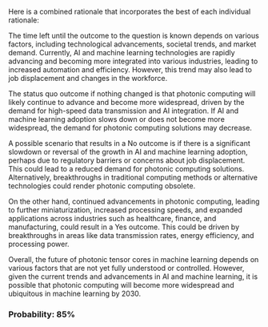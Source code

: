 Here is a combined rationale that incorporates the best of each individual rationale:

The time left until the outcome to the question is known depends on various factors, including technological advancements, societal trends, and market demand. Currently, AI and machine learning technologies are rapidly advancing and becoming more integrated into various industries, leading to increased automation and efficiency. However, this trend may also lead to job displacement and changes in the workforce.

The status quo outcome if nothing changed is that photonic computing will likely continue to advance and become more widespread, driven by the demand for high-speed data transmission and AI integration. If AI and machine learning adoption slows down or does not become more widespread, the demand for photonic computing solutions may decrease.

A possible scenario that results in a No outcome is if there is a significant slowdown or reversal of the growth in AI and machine learning adoption, perhaps due to regulatory barriers or concerns about job displacement. This could lead to a reduced demand for photonic computing solutions. Alternatively, breakthroughs in traditional computing methods or alternative technologies could render photonic computing obsolete.

On the other hand, continued advancements in photonic computing, leading to further miniaturization, increased processing speeds, and expanded applications across industries such as healthcare, finance, and manufacturing, could result in a Yes outcome. This could be driven by breakthroughs in areas like data transmission rates, energy efficiency, and processing power.

Overall, the future of photonic tensor cores in machine learning depends on various factors that are not yet fully understood or controlled. However, given the current trends and advancements in AI and machine learning, it is possible that photonic computing will become more widespread and ubiquitous in machine learning by 2030.

### Probability: 85%